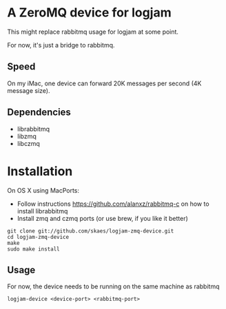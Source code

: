 # A ZeroMQ device for logjam

This might replace rabbitmq usage for logjam at some point.

For now, it's just a bridge to rabbitmq.

## Speed

On my iMac, one device can forward 20K messages per second (4K message size).


## Dependencies

* librabbitmq
* libzmq
* libczmq

# Installation

On OS X using MacPorts:

* Follow instructions https://github.com/alanxz/rabbitmq-c on how to install librabbitmq
* Install zmq and czmq ports (or use brew, if you like it better)

```
git clone git://github.com/skaes/logjam-zmq-device.git
cd logjam-zmq-device
make
sudo make install
```

## Usage

For now, the device needs to be running on the same machine as rabbitmq

```logjam-device <device-port> <rabbitmq-port>```


